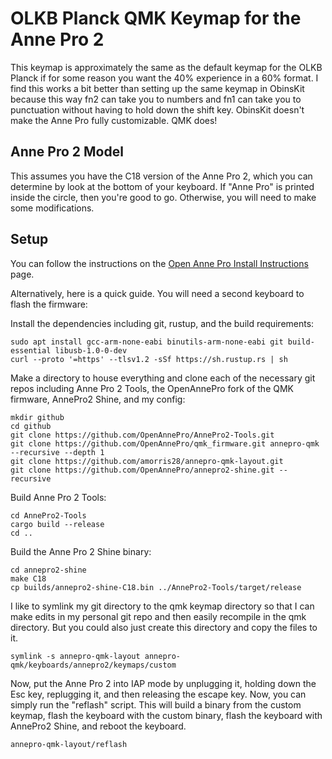 # OLKB Planck QMK Keymap for the Anne Pro 2

This keymap is approximately the same as the default keymap for the OLKB Planck
if for some reason you want the 40% experience in a 60% format. I find this
works a bit better than setting up the same keymap in ObinsKit because this
way fn2 can take you to numbers and fn1 can take you to punctuation
without having to hold down the shift key. ObinsKit doesn't make the Anne Pro
fully customizable. QMK does!

## Anne Pro 2 Model

This assumes you have the C18 version of the Anne Pro 2, which you can determine by look at the bottom of your keyboard. If "Anne Pro" is printed inside the circle, then you're good to go. Otherwise, you will need to make some modifications.

## Setup

You can follow the instructions on the [Open Anne Pro Install Instructions](https://openannepro.github.io/install/) page.

Alternatively, here is a quick guide. You will need a second keyboard to flash the firmware:

Install the dependencies including git, rustup, and the build requirements:
```
sudo apt install gcc-arm-none-eabi binutils-arm-none-eabi git build-essential libusb-1.0-0-dev 
curl --proto '=https' --tlsv1.2 -sSf https://sh.rustup.rs | sh
```

Make a directory to house everything and clone each of the necessary git repos including Anne Pro 2 Tools, the OpenAnnePro fork of the QMK firmware, AnnePro2 Shine, and my config:
```
mkdir github
cd github
git clone https://github.com/OpenAnnePro/AnnePro2-Tools.git
git clone https://github.com/OpenAnnePro/qmk_firmware.git annepro-qmk --recursive --depth 1
git clone https://github.com/amorris28/annepro-qmk-layout.git
git clone https://github.com/OpenAnnePro/annepro2-shine.git --recursive
```

Build Anne Pro 2 Tools:
```
cd AnnePro2-Tools
cargo build --release
cd ..
```

Build the Anne Pro 2 Shine binary:
```
cd annepro2-shine
make C18
cp builds/annepro2-shine-C18.bin ../AnnePro2-Tools/target/release
```

I like to symlink my git directory to the qmk keymap directory so that I can
make edits in my personal git repo and then easily recompile in the qmk
directory. But you could also just create this directory and copy the files to it.
```
symlink -s annepro-qmk-layout annepro-qmk/keyboards/annepro2/keymaps/custom
```

Now, put the Anne Pro 2 into IAP mode by unplugging it, holding down the Esc key, replugging it, and then releasing the escape key. Now, you can simply run the "reflash" script. This will build a binary from the custom keymap, flash the keyboard with the custom binary, flash the keyboard with AnnePro2 Shine, and reboot the keyboard.
```
annepro-qmk-layout/reflash
```

